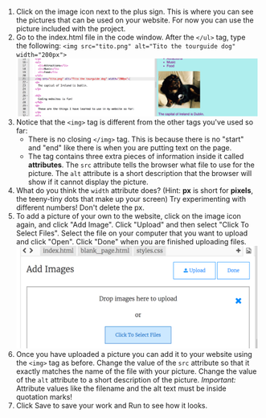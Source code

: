 1. Click on the image icon next to the plus sign. This is where you can see the pictures that can be used on your website. For now you can use the picture included with the project. 
2. Go to the index.html file in the code window. After the `</ul>` tag, type the following: `<img src="tito.png" alt="Tito the tourguide dog" width="200px">`![](/assets/imgtito.png)
3. Notice that the `<img>` tag is different from the other tags you've used so far: 
   * There is no closing `</img>` tag. This is because there is no "start" and "end" like there is when you are putting text on the page. 
   * The tag contains three extra pieces of information inside it called **attributes**. The `src` attribute tells the browser what file to use for the picture. The `alt` attribute is a short description that the browser will show if it cannot display the picture. 
4. What do you think the `width` attribute does? (Hint: **px** is short for **pixels**, the teeny-tiny dots that make up your screen) Try experimenting with different numbers! Don't delete the px. 
5. To add a picture of your own to the website, click on the image icon again, and click "Add Image". Click "Upload" and then select "Click To Select Files". Select the file on your computer that you want to upload and click "Open". Click "Done" when you are finished uploading files.
![](/assets/UploadFiles.png)
6. Once you have uploaded a picture you can add it to your website using the `<img>` tag as before. Change the value of the `src` attribute so that it exactly matches the name of the file with your picture. Change the value of the `alt` attribute to a short description of the picture. _Important:_ Attribute values like the filename and the alt text must be inside quotation marks!
7. Click Save to save your work and Run to see how it looks.



